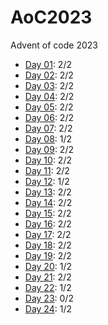 # AoC2023

Advent of code 2023

* [Day 01](Day01/Day01.ipynb): 2/2
* [Day 02](Day02/Day02.ipynb): 2/2
* [Day 03](Day03/Day03.ipynb): 2/2
* [Day 04](Day04/Day04.ipynb): 2/2
* [Day 05](Day05/Day05.ipynb): 2/2
* [Day 06](Day06/Day06.ipynb): 2/2
* [Day 07](Day07/Day07.ipynb): 2/2
* [Day 08](Day08/Day08.ipynb): 1/2
* [Day 09](Day09/Day09.ipynb): 2/2
* [Day 10](Day10/Day10.ipynb): 2/2
* [Day 11](Day11/Day11.ipynb): 2/2
* [Day 12](Day12/Day12.ipynb): 1/2
* [Day 13](Day13/Day13.ipynb): 2/2
* [Day 14](Day14/Day14.ipynb): 2/2
* [Day 15](Day15/Day15.ipynb): 2/2
* [Day 16](Day16/Day16.ipynb): 2/2
* [Day 17](Day17/Day17.ipynb): 2/2
* [Day 18](Day18/Day18.ipynb): 2/2
* [Day 19](Day19/Day19.ipynb): 2/2
* [Day 20](Day20/Day20.ipynb): 1/2
* [Day 21](Day21/Day21.ipynb): 2/2
* [Day 22](Day22/Day22.ipynb): 1/2
* [Day 23](Day23/Day23.ipynb): 0/2
* [Day 24](Day24/Day24.ipynb): 1/2
